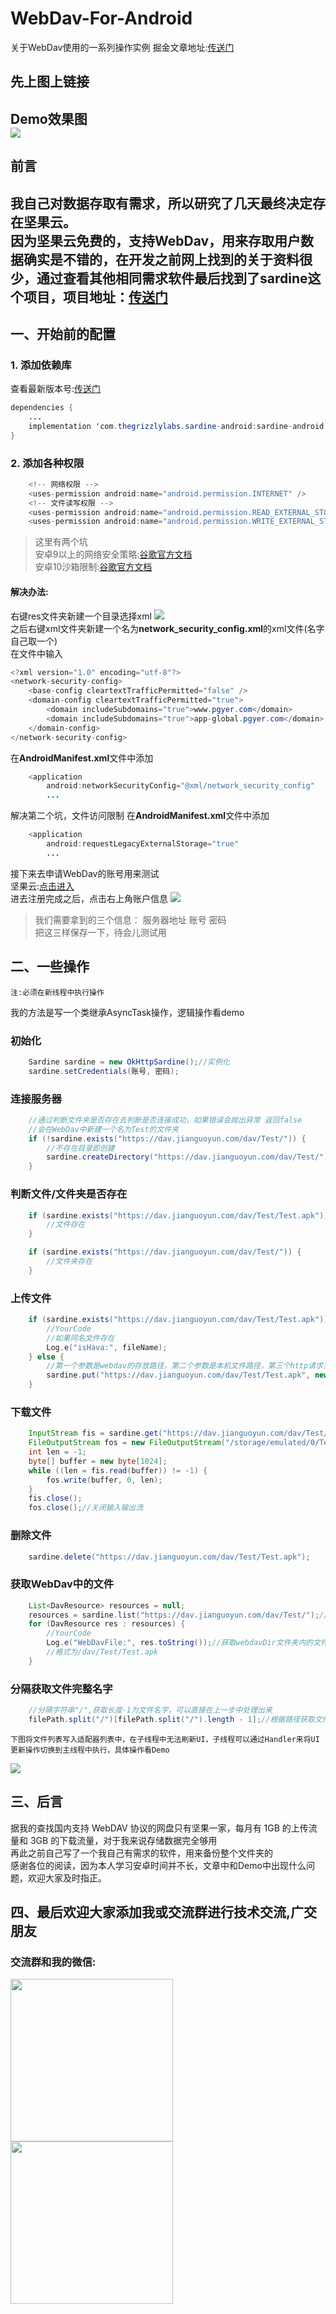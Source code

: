 # WebDav-For-Android
关于WebDav使用的一系列操作实例
掘金文章地址:[传送门](https://juejin.im/post/5e64c032e51d4526c1482148)  
## 先上图上链接  
Demo效果图  
![](https://raw.githubusercontent.com/zhao-pf/zhao-pf.github.io/master/screenshots/2020/13/1.gif)  
---------------------------

## 前言  
我自己对数据存取有需求，所以研究了几天最终决定存在坚果云。<br> 因为坚果云免费的，支持WebDav，用来存取用户数据确实是不错的，在开发之前网上找到的关于资料很少，通过查看其他相同需求软件最后找到了sardine这个项目，项目地址：[传送门](https://github.com/thegrizzlylabs/sardine-android)
----------------------------
## 一、开始前的配置
### 1. 添加依赖库
查看最新版本号:[传送门](https://github.com/thegrizzlylabs/sardine-android/releases)
``` java
dependencies {
    ...
    implementation 'com.thegrizzlylabs.sardine-android:sardine-android:最新版本号'
}
```
### 2. 添加各种权限
``` java
    <!-- 网络权限 -->
    <uses-permission android:name="android.permission.INTERNET" />
    <!-- 文件读写权限 -->
    <uses-permission android:name="android.permission.READ_EXTERNAL_STORAGE" />
    <uses-permission android:name="android.permission.WRITE_EXTERNAL_STORAGE" />
```
>这里有两个坑<br>
安卓9以上的网络安全策略:[谷歌官方文档](https://developer.android.google.cn/training/articles/security-config.html)<br>
安卓10沙箱限制:[谷歌官方文档](https://developer.android.com/training/data-storage/files/external-scoped?hl=zh-cn)<br>

#### 解决办法:<BR>
右键res文件夹新建一个目录选择xml
![](https://raw.githubusercontent.com/zhao-pf/zhao-pf.github.io/master/screenshots/2020/13/2.jpg)  
之后右键xml文件夹新建一个名为**network_security_config.xml**的xml文件(名字自己取一个)  
在文件中输入
``` java
<?xml version="1.0" encoding="utf-8"?>
<network-security-config>
    <base-config cleartextTrafficPermitted="false" />
    <domain-config cleartextTrafficPermitted="true">
        <domain includeSubdomains="true">www.pgyer.com</domain>
        <domain includeSubdomains="true">app-global.pgyer.com</domain>
    </domain-config>
</network-security-config>
```
在**AndroidManifest.xml**文件中添加
``` java
    <application
        android:networkSecurityConfig="@xml/network_security_config"
        ...
```
解决第二个坑，文件访问限制
在**AndroidManifest.xml**文件中添加
``` java
    <application
        android:requestLegacyExternalStorage="true"
        ...
```
接下来去申请WebDav的账号用来测试  
坚果云:[点击进入](https://www.jianguoyun.com/)<br>
进去注册完成之后，点击右上角账户信息
![](https://raw.githubusercontent.com/zhao-pf/zhao-pf.github.io/master/screenshots/2020/13/3.png)  
>我们需要拿到的三个信息：
服务器地址 账号 密码  
把这三样保存一下，待会儿测试用
## 二、一些操作
``` !
注:必须在新线程中执行操作
```
我的方法是写一个类继承AsyncTask操作，逻辑操作看demo
<!--继承AsyncTask类时需要指定三个泛型参数-->
<!--这三个参数的用途：-->
<!--+ **Params**  -->
<!--在执行AsyncTask的execute(Params)时传入的参数，可用于在doInBackground()任务中使用。  -->
<!--+ **Progress**  -->
<!--后台执行任务进度值的类型。  -->
<!--+ **Result**  -->
<!--后台任务执行完毕后，如果需要结果返回，可指定为Result类型的泛型数据作为返回值类型。  -->

###  初始化
``` java
    Sardine sardine = new OkHttpSardine();//实例化
    sardine.setCredentials(账号, 密码);
```
###  连接服务器
``` java
    //通过判断文件夹是否存在去判断是否连接成功，如果错误会抛出异常 返回false
    //会在WebDav中新建一个名为Test的文件夹
    if (!sardine.exists("https://dav.jianguoyun.com/dav/Test/")) {
        //不存在目录即创建
        sardine.createDirectory("https://dav.jianguoyun.com/dav/Test/");
    }
```
###  判断文件/文件夹是否存在
``` java
    if (sardine.exists("https://dav.jianguoyun.com/dav/Test/Test.apk")) {
        //文件存在
    }
```
``` java
    if (sardine.exists("https://dav.jianguoyun.com/dav/Test/")) {
        //文件夹存在
    }
```
### 上传文件
``` java
    if (sardine.exists("https://dav.jianguoyun.com/dav/Test/Test.apk")) {
        //YourCode
        //如果同名文件存在
        Log.e("isHava:", fileName);
    } else {
        //第一个参数是webdav的存放路径，第二个参数是本机文件路径，第三个http请求头
        sardine.put("https://dav.jianguoyun.com/dav/Test/Test.apk", new File(filePath), "application/x-www-form-urlencoded");
    }
```
### 下载文件
``` java
    InputStream fis = sardine.get("https://dav.jianguoyun.com/dav/Test/Test.apk");//服务器上的文件名字
    FileOutputStream fos = new FileOutputStream("/storage/emulated/0/Test.apk");//下载的路径
    int len = -1;
    byte[] buffer = new byte[1024];
    while ((len = fis.read(buffer)) != -1) {
        fos.write(buffer, 0, len);
    }
    fis.close();
    fos.close();//关闭输入输出流
```
### 删除文件
``` java
    sardine.delete("https://dav.jianguoyun.com/dav/Test/Test.apk");
```
### 获取WebDav中的文件
``` java
    List<DavResource> resources = null;
    resources = sardine.list("https://dav.jianguoyun.com/dav/Test/");//后面需斜杠
    for (DavResource res : resources) {
        //YourCode
        Log.e("WebDavFile:", res.toString());//获取webdavDir文件夹内的文件名字
        //格式为/dav/Test/Test.apk
    }
```
### 分隔获取文件完整名字
``` java
    //分隔字符串"/",获取长度-1为文件名字，可以直接在上一步中处理出来
    filePath.split("/")[filePath.split("/").length - 1];//根据路径获取文件名
```
``` !
下图将文件列表写入适配器列表中，在子线程中无法刷新UI，子线程可以通过Handler来将UI更新操作切换到主线程中执行，具体操作看Demo

```
![](https://raw.githubusercontent.com/zhao-pf/zhao-pf.github.io/master/screenshots/2020/13/4.jpg)  
## 三、后言
据我的查找国内支持 WebDAV 协议的网盘只有坚果一家，每月有 1GB 的上传流量和 3GB 的下载流量，对于我来说存储数据完全够用  
再此之前自己写了一个我自己有需求的软件，用来备份整个文件夹的  
感谢各位的阅读，因为本人学习安卓时间并不长，文章中和Demo中出现什么问题，欢迎大家及时指正。   

## 四、最后欢迎大家添加我或交流群进行技术交流,广交朋友  
### 交流群和我的微信:  
<img src="https://files.catbox.moe/21ftzt.png"  width="260"/><img src="https://files.catbox.moe/49cvq4.png" width="260" />  

